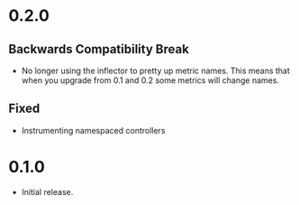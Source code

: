 # 0.2.0

## Backwards Compatibility Break

* No longer using the inflector to pretty up metric names. This means that when you upgrade from 0.1 and 0.2 some metrics will change names.

## Fixed

* Instrumenting namespaced controllers

# 0.1.0

* Initial release.
